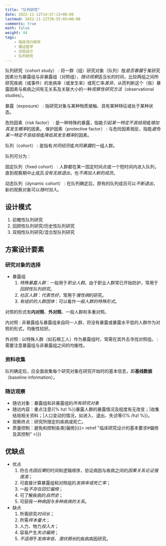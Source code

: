 ```yaml
---
title: "队列研究"
date: 2022-11-12T14:57:13+08:00
lastmod: 2022-11-12T20:55:05+08:00
comments: true
math: false
weight: 44
tags:
    - 临床流行病学
    - 循证医学
    - 试验设计
    - 队列研究
---
```


队列研究（cohort study）
: 将一群（组）研究对象（队列）按*是否暴露*于某研究因素分为暴露组与非暴露组（对照组），*随访观察*适当长的时间，比较两组之间所研究疾病（或事件）的发病率（或发生率）或死亡率*差异*，从而判断这个（些）暴露因素与疾病之间有无关系及关联大小的一种*观察性研究方法*（observational studies）。

<!--separator-->

暴露（exposure）
: 指研究对象与某种物质接触、具有某种特征或处于某种状态。

危险因素（risk factor）
: 是一种特殊的暴露，指能*引起某一特定不良结局*或*增加其发生概率*的因素。
保护因素（protective factor）
: 与危险因素相反，指能*避免某一特定不良结局*或*降低其发生概率*的因素。

<!--separator-->

队列（cohort）
: 是指有*共同经历*或*共同暴露*的一组人群。

队列可分为：

固定队列（fixed cohort）
: 人群都在某一固定时间点或一个短时间内进入队列，直到观察期中止成员*没有无故退出*，也*不再加入新的成员*。

动态队列（dynamic cohort）
: 在队列确定后，原有的队列成员可以*不断退出*，新的观察对象可以*随时加入*。

<!--more-->

## 设计模式

1. 前瞻性队列研究
2. 回顾性队列研究/历史性队列研究
3. 双相性队列研究/混合型队列研究

## 方案设计要素

### 研究对象的选择

- 暴露组
    1. *特殊暴露人群*：一般用于*职业人群*。由于职业人群常已开始防护，常用于*回顾性队列研究*。
    2. *社区人群*：*代表性好*，常用于*慢性病*的研究。
    3. *有组织的人群团体*：可以看作*一般人群的特殊形式*。

对照的形式有**内对照**、**外对照**、一般人群和多重对照。

内对照
: 非暴露组与暴露组来自同一人群，将没有暴露或暴露水平低的人群作为对照的形式，均衡性较好。

外对照
: 以特殊人群（如石棉工人）作为暴露组时，常需在其外去寻找对照组。
: 需要注意暴露组与非暴露组之间的均衡性。

### 资料收集

队列确定后，应全面收集每个研究对象在研究开始时的基本信息，即**基线数据**（baseline information）。

### 随访观察

- 随访对象：暴露组和非暴露组的*所有研究对象*
- 随访内容：重点注意{{% hzl %}}暴露人群的暴露情况及程度有无改变；|收集结局相关资料；|人口变动的情况，如进入、退出、失访等{{% /hzl %}}。
- 观察终点：研究所限定的疾病或死亡。
- 质量控制：避免和控制各类[偏倚]({{< relref "临床研究设计的基本要求#偏倚及其控制" >}})

## 优缺点

- 优点
    1. 符合*先因后果*的时间和逻辑顺序，验证病因与疾病之间的*因果关系论证强度高*；
    2. 可直接计算暴露组和对照组的*发病率或死亡率*；
    3. 一般*不存在回忆偏倚*；
    4. 可了解疾病的*自然史*；
    5. 可获得*一种病因与多种疾病的关系*。
- 缺点
    1. 所需研究*时间长*；
    2. 所需*样本量大*；
    3. 人力、物力*投入大*；
    4. 容易产生*失访偏倚*；
    5. *不适用*于*发病率低、潜伏期长*的疾病病因研究。
